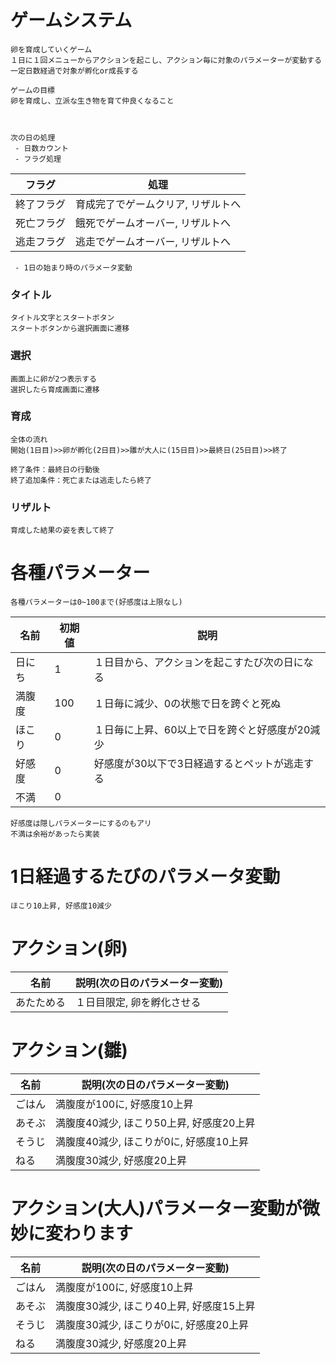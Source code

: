 # ゲームシステム
    卵を育成していくゲーム
    １日に１回メニューからアクションを起こし、アクション毎に対象のパラメーターが変動する
    一定日数経過で対象が孵化or成長する
    
    ゲームの目標
    卵を育成し、立派な生き物を育て仲良くなること



    次の日の処理
     - 日数カウント
     - フラグ処理
 | フラグ | 処理 |
 | ---- | ---- |
 | 終了フラグ | 育成完了でゲームクリア, リザルトへ |
 | 死亡フラグ | 餓死でゲームオーバー, リザルトへ |
 | 逃走フラグ | 逃走でゲームオーバー, リザルトへ |
     - 1日の始まり時のパラメータ変動


### タイトル
    タイトル文字とスタートボタン
    スタートボタンから選択画面に遷移

### 選択
    画面上に卵が2つ表示する
    選択したら育成画面に遷移

### 育成
    全体の流れ
    開始(1日目)>>卵が孵化(2日目)>>雛が大人に(15日目)>>最終日(25日目)>>終了

    終了条件：最終日の行動後
    終了追加条件：死亡または逃走したら終了

 ### リザルト
    育成した結果の姿を表して終了

# 各種パラメーター
    各種パラメーターは0~100まで(好感度は上限なし)
| 名前 | 初期値 | 説明 |
| ---- | ---- | ----|
| 日にち | 1 | １日目から、アクションを起こすたび次の日になる |
| 満腹度 | 100 | １日毎に減少、0の状態で日を跨ぐと死ぬ |
| ほこり | 0 | １日毎に上昇、60以上で日を跨ぐと好感度が20減少 |    
| 好感度 | 0 | 好感度が30以下で3日経過するとペットが逃走する|
| 不満 | 0 |  |

    好感度は隠しパラメーターにするのもアリ
    不満は余裕があったら実装

# 1日経過するたびのパラメータ変動
    ほこり10上昇, 好感度10減少

# アクション(卵)
| 名前 | 説明(次の日のパラメーター変動) |
| ---- | ---- |
| あたためる | １日目限定, 卵を孵化させる |

# アクション(雛)
| 名前 | 説明(次の日のパラメーター変動) |
| ---- | ---- |
| ごはん | 満腹度が100に, 好感度10上昇 |
| あそぶ | 満腹度40減少, ほこり50上昇, 好感度20上昇 |
| そうじ | 満腹度40減少, ほこりが0に, 好感度10上昇|
| ねる | 満腹度30減少, 好感度20上昇 |

# アクション(大人)パラメーター変動が微妙に変わります
| 名前 | 説明(次の日のパラメーター変動) |
| ---- | ---- |
| ごはん | 満腹度が100に, 好感度10上昇 |
| あそぶ | 満腹度30減少, ほこり40上昇, 好感度15上昇 |
| そうじ | 満腹度30減少, ほこりが0に, 好感度20上昇|
| ねる | 満腹度30減少, 好感度20上昇 |
